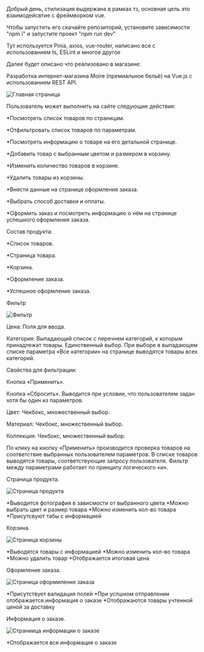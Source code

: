 Добрый день, стилизация выдержана в рамках тз, основная цель это взаимодейсвтие с фреймворком vue.

Чтобы запустить его скачайте репозиторий, установите зависимости "npm i" и запустите проект "npm run dev"

Тут используется Pinia, axios, vue-router, написано все с использованием ts, ESLint и многое другое

Далее будет описано что реализовано в магазине:

Разработка интернет-магазина
Moire (премиальное бельё) на Vue.js
с использованием REST API.

![Главная страница](./src/assets/img/homePage.png)

Пользователь может выполнить на сайте
следующие действия:

\*Посмотреть список товаров по страницам.

\*Отфильтровать список товаров по параметрам.

\*Посмотреть информацию о товаре на его детальной странице.

\*Добавить товар с выбранным цветом и размером в корзину.

\*Изменить количество товаров в корзине.

\*Удалить товары из корзины.

\*Внести данные на странице оформления заказа.

\*Выбрать способ доставки и оплаты.

\*Оформить заказ и посмотреть информацию о нём на странице успешного
оформления заказа.

Состав продукта:

\*Список товаров.

\*Страница товара.

\*Корзина.

\*Оформление заказа.

\*Успешное оформление заказа.

Фильтр

![Фильтр](./src/assets/img/filter.png)

Цена: Поля для ввода.

Категория: Выпадающий список с перечнем категорий, к которым
принадлежат товары. Единственный выбор. При выборе в выпадающем
списке параметра «Все категории» на странице выводятся товары всех
категорий.

Свойства для фильтрации:

Кнопка «Применить».

Кнопка «Сбросить». Выводится при условии, что пользователем задан хотя бы
один из параметров.

Цвет: Чекбокс, множественный выбор.

Материал: Чекбокс, множественный выбор.

Коллекция: Чекбокс, множественный выбор.

По клику на кнопку «Применить» производится проверка товаров на
соответствие выбранных пользователем параметров. В списке товаров
выводятся товары, соответствующие запросу пользователя. Фильтр между
параметрами работает по принципу логического «и».

Страница продукта.

![Страница продукта](./src/assets/img/productPage.png)

*Выводится фотография в зависмости от выбранного цвета
*Можно выбрать цвет и размер товара
*Можно изменить кол-во товара
*Присутсвуют табы с информацией

Корзина.

![Страница корзины](./src/assets/img/basketpage.png)

*Выводятся товары с информацией
*Можно изменить кол-во товара
*Можно удалить товар
*Отображается итоговая цена

Оформление заказа.

![Страница оформиления заказа](./src/assets/img/orderPage.png)

*Присутствует валидация полей
*При успшном отправлении отображается информация о заказе
\*Отображаются товары учтенной ценой за доставку

Информация о заказе.

![Страниица информации о заказе](./src/assets/img/orderInfoPage.png)

\*Отображается вся информация о заказе
